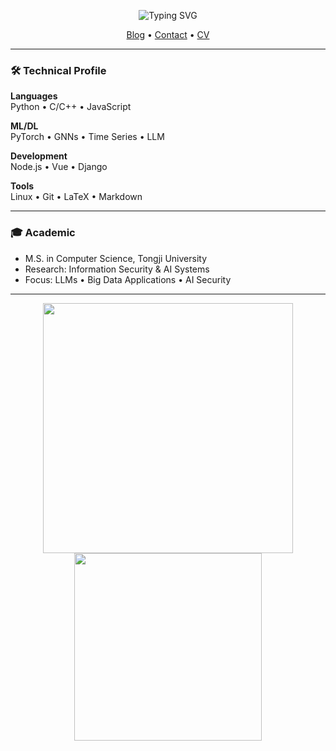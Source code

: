 <p align="center">
  <img src="https://readme-typing-svg.demolab.com?font=Fira+Code&weight=500&size=22&duration=2000&pause=1000&color=5865F2&center=true&width=500&lines=Hi,+I'm+Xincheng+Wang;Computer+Science+Researcher;AI+%7C+Security+%7C+Systems" alt="Typing SVG" />
</p>

<p align="center">
  <a href="https://isSeymour.github.io">Blog</a> • 
  <a href="mailto:seymour0314@163.com">Contact</a> •
  <a href="[YOUR_CV_LINK]">CV</a>
</p>

---

### 🛠 Technical Profile
**Languages**  
Python • C/C++ • JavaScript

**ML/DL**  
PyTorch • GNNs • Time Series • LLM

**Development**  
Node.js • Vue • Django

**Tools**  
Linux • Git • LaTeX • Markdown

---

### 🎓 Academic
- M.S. in Computer Science, Tongji University  
- Research: Information Security & AI Systems  
- Focus: LLMs • Big Data Applications • AI Security

---

<p align="center">
  <img src="https://github-readme-stats.vercel.app/api?username=isSeymour&show_icons=true&hide_border=true&bg_color=00000000&text_color=555&hide_title=true" width="400"/>
  <img src="https://github-readme-stats.vercel.app/api/top-langs/?username=isSeymour&layout=compact&hide_border=true&bg_color=00000000&text_color=555" width="300"/> 
</p>
